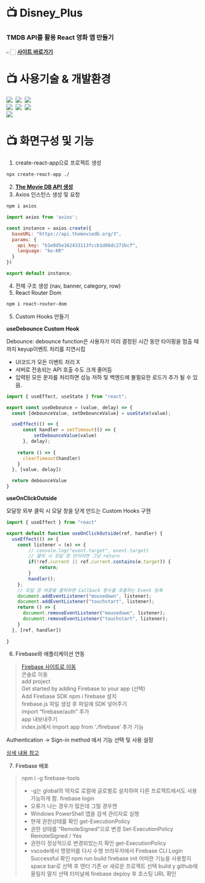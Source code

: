 # 📺 Disney_Plus

### TMDB API를 활용 React 영화 앱 만들기

👉🏻 **[사이트 바로가기](https://react-disney-plus-app-aac71.web.app/)**

# 📺 사용기술 & 개발환경

<img src="https://img.shields.io/badge/html-E34F26?style=for-the-badge&logo=html5&logoColor=white">&nbsp;
<img src="https://img.shields.io/badge/css-1572B6?style=for-the-badge&logo=css3&logoColor=white">&nbsp;
<img src="https://img.shields.io/badge/JavaScript-F7DF1E?style=for-the-badge&logo=javascript&logoColor=black"/>
<br>
<img src="https://img.shields.io/badge/React-61DAFB?style=for-the-badge&logo=React&logoColor=black"/>&nbsp;
<img src="https://img.shields.io/badge/styled components-DB7093?style=for-the-badge&logo=styled-components&logoColor=white"/>&nbsp;
<img src="https://img.shields.io/badge/Firebase-039BE5?style=for-the-badge&logo=Firebase&logoColor=white" />
<br>
<img src="https://img.shields.io/badge/Visual Studio Code-0769AD?style=for-the-badge&logo=Visual Studio Code IDEA&logoColor=white">


# 📺 화면구성 및 기능

1. create-react-app으로 프로젝트 생성 

```bash
npx create-react-app ./
```

2. **[The Movie DB API 생성](https://themoviedb.org/)**
3. Axios 인스턴스 생성 및 요청

```bash
npm i axios
```

```jsx
import axios from 'axios';

const instance = axios.create({
  baseURL: "https://api.themoviedb.org/3",
  params: {
    api_key: "b1e0d5e162433113fccb1d86dc271bcf",
    language: "ko-KR"
  }
})

export default instance;
```

4. 전체 구조 생성  (nav, banner, category, row)
5. React Router Dom
```bash
npm i react-router-dom
```

5. Custom Hooks 만들기

**useDebounce Custom Hook**

Debounce: debounce function은 사용자가 미리 결정된 시간 동안 타이핑을 멈출 때까지 keyup이벤트 처리를 지연시킴

- UI코드가 모든 이벤트 처리 X
- 서버로 전송되는 API 호출 수도 크게 줄어듬
- 입력된 모든 문자를 처리하면 성능 저하 및 백엔드에 불필요한 로드가 추가 될 수 있음.

```jsx
import { useEffect, useState } from "react";

export const useDebounce = (value, delay) => {
  const [debounceValue, setDebounceValue] = useState(value);

  useEffect(() => {
      const handler = setTimeout(() => {
          setDebounceValue(value)
      }, delay);
  
    return () => {
      clearTimeout(handler)
    }
  }, [value, delay])

  return debounceValue
}
```

**useOnClickOutside**

모달창 외부 클릭 시 모달 창을 닫게 만드는 Custom Hooks 구현

```jsx
import { useEffect } from "react"

export default function useOnClickOutside(ref, handler) {
  useEffect(() => {
    const listener = (e) => {
        // console.log("event.target", event.target)
        // 클릭 시 모달 창 안이라면 그냥 return
        if(!ref.current || ref.current.contains(e.target)) {
            return;
        }
        handler();
    };
    // 모달 창 바깥을 클릭하면 Callback 함수를 호출하는 Event 등록
    document.addEventListener("mousedown", listener);
    document.addEventListener("touchstart", listener);
    return () => {
      document.removeEventListener("mousedown", listener);
      document.removeEventListener("touchstart", listener);
    }
  }, [ref, handler])
    
}
```

6. Firebase와 애플리케이션 연동

> [Firebase 사이트로 이동](https://firebase.google.com/?hl=ko)\
> 콘솔로 이동\
> add project\
> Get started by adding Firebase to your app (선택)\
> Add Firebase SDK npm i firebase 설치\
> firebase.js 파일 생성 후 파일에 SDK 넣어주기\
> import “firebase/auth” 추가\
> app 내보내주기\
> index.js에서 import app from ‘./firebase’ 추가
기능

Authentication → Sign-in method 에서 기능 선택 및 사용 설정

[상세 내용 참고](https://firebase.google.com/docs/build?hl=ko)

7. Firebase 배포

> npm i -g firebase-tools
>  - -g는 global의 약자로 로컬에 글로벌로 설치하여 다른 프로젝트에서도 사용가능하게 함.
> firebase login
>  - 오류가 나는 경우가 많은데 그럴 경우엔
>  - Windows PowerShell 앱을 검색 관리자로 실행
>  - 현재 권한상태를 확인 get-ExecutionPolicy
>  - 권한 상태를 “RemoteSigned”으로 변경 Set-ExecutionPolicy RemoteSigned / Yes
>  - 권한이 정상적으로 변경되었는지 확인 get-ExecutionPolicy
>  - vscode에서 명령어를 다시 수행
> 브라우저에서 Firebase CLI Login Successful 확인
> npm run build
> firebase init
> 어떠한 기능을 사용할지 space bar로 선택 후 엔터
> 기존 or 새로운 프로젝트 선택
> build
> y
> github에 올릴지 말지 선택
> 터미널에 firebase deploy 후 호스팅 URL 확인

